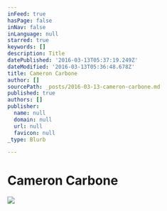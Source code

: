 ```yaml
---
inFeed: true
hasPage: false
inNav: false
inLanguage: null
starred: true
keywords: []
description: Title
datePublished: '2016-03-13T05:37:19.249Z'
dateModified: '2016-03-13T05:36:48.678Z'
title: Cameron Carbone
author: []
sourcePath: _posts/2016-03-13-cameron-carbone.md
published: true
authors: []
publisher:
  name: null
  domain: null
  url: null
  favicon: null
_type: Blurb

---
```

# Cameron Carbone
![](https://the-grid-user-content.s3-us-west-2.amazonaws.com/7888ad36-e4bb-41f9-acda-1513d7fbf490.jpg)